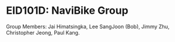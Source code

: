 # EID101D: NaviBike Group 
Group Members: Jai Himatsingka, Lee SangJoon (Bob), Jimmy Zhu, Christopher Jeong, Paul Kang. 
